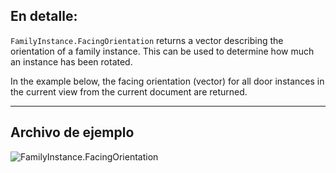 ## En detalle:
`FamilyInstance.FacingOrientation` returns a vector describing the orientation of a family instance. This can be used to determine how much an instance has been rotated.

In the example below, the facing orientation (vector) for all door instances in the current view from the current document are returned.
___
## Archivo de ejemplo

![FamilyInstance.FacingOrientation](./Revit.Elements.FamilyInstance.FacingOrientation_img.jpg)

